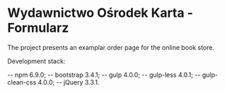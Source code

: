 # Wydawnictwo Ośrodek Karta - Formularz

The project presents an examplar order page for the online book store.

Development stack:

-- npm 6.9.0;
-- bootstrap 3.4.1;
-- gulp 4.0.0;
-- gulp-less 4.0.1;
-- gulp-clean-css 4.0.0;
-- jQuery 3.3.1.
